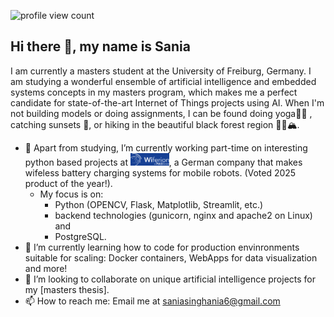 ![profile view count](https://komarev.com/ghpvc/?username=saniasinghania)

## Hi there 👋, my name is Sania

I am currently a masters student at the University of Freiburg, Germany. I am studying a wonderful ensemble of artificial intelligence and embedded systems concepts in my masters program, which makes me a perfect candidate for state-of-the-art Internet of Things projects using AI. When I'm not building models or doing assignments, I can be found doing yoga🧘‍♀️ , catching sunsets 🌄, or hiking in the beautiful black forest region 🚶‍♀️🏔️. 

- 🔭 Apart from studying, I’m currently working part-time on interesting python based projects at [<img src="assets/wiferion_logo.png" alt="Wiferion GmbH" height="20px">](https://www.wiferion.com/), a German company that makes wifeless battery charging systems for mobile robots. (Voted 2025 product of the year!).
    - My focus is on:
      - Python (OPENCV, Flask, Matplotlib, Streamlit, etc.)
      - backend technologies (gunicorn, nginx and apache2 on Linux) and
      - PostgreSQL. 
- 🌱 I’m currently learning how to code for production envinronments suitable for scaling: Docker containers, WebApps for data visualization and more!
- 👯 I’m looking to collaborate on unique artificial intelligence projects for my [masters thesis].
- 📫 How to reach me: Email me at saniasinghania6@gmail.com

<!--
**saniasinghania/saniasinghania** is a ✨ _special_ ✨ repository because its `README.md` (this file) appears on your GitHub profile.

Here are some ideas to get you started:

- 🔭 I’m currently working on ...
- 🌱 I’m currently learning ...
- 👯 I’m looking to collaborate on ...
- 🤔 I’m looking for help with ...
- 💬 Ask me about ...
- 📫 How to reach me: ...
- 😄 Pronouns: ...
- ⚡ Fun fact: ...
-->
